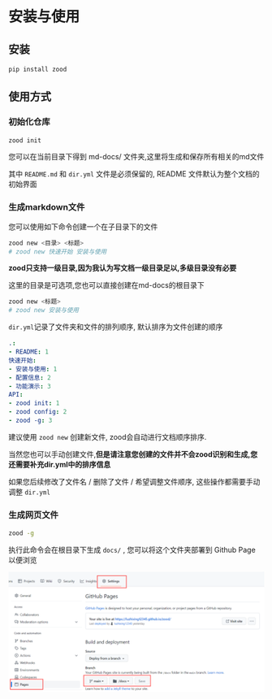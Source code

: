 # 安装与使用

## 安装

```bash
pip install zood
```

## 使用方式

### 初始化仓库

```bash
zood init
```

您可以在当前目录下得到 md-docs/ 文件夹,这里将生成和保存所有相关的md文件

其中 `README.md` 和 `dir.yml` 文件是必须保留的, README 文件默认为整个文档的初始界面

### 生成markdown文件

您可以使用如下命令创建一个在子目录下的文件

```bash
zood new <目录> <标题>
# zood new 快速开始 安装与使用
```

**zood只支持一级目录,因为我认为写文档一级目录足以,多级目录没有必要**

这里的目录是可选项,您也可以直接创建在md-docs的根目录下

```bash
zood new <标题>
# zood new 安装与使用
```

`dir.yml`记录了文件夹和文件的排列顺序, 默认排序为文件创建的顺序

```yaml
.:
- README: 1
快速开始:
- 安装与使用: 1
- 配置信息: 2
- 功能演示: 3
API:
- zood init: 1
- zood config: 2
- zood -g: 3
```

建议使用 `zood new` 创建新文件, zood会自动进行文档顺序排序.

当然您也可以手动创建文件,**但是请注意您创建的文件并不会zood识别和生成,您还需要补充dir.yml中的排序信息**

如果您后续修改了文件名 / 删除了文件 / 希望调整文件顺序, 这些操作都需要手动调整 `dir.yml`

### 生成网页文件

```bash
zood -g
```

执行此命令会在根目录下生成 `docs/` , 您可以将这个文件夹部署到 Github Page 以便浏览

![20221230222949](https://raw.githubusercontent.com/learner-lu/picbed/master/20221230222949.png)
